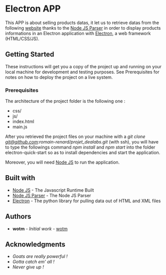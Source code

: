 # Electron APP

This APP is about selling products datas, it let us to retrieve datas from the following [website](https://www.dealabs.com/) thanks to the [Node JS Parser](https://www.npmjs.com/package/rss-parser) in order to display products informations in an Electron application with [Electron](https://electronjs.org/), a web framework (HTML/CSS/JS).

## Getting Started

These instructions will get you a copy of the project up and running on your local machine for development and testing purposes. See Prerequisites for notes on how to deploy the project on a live system.

### Prerequisites

The architecture of the project folder is the following one : 

* css/
* js/
* index.html
* main.js

After you retrieved the project files on your machine with 
a *git clone git@github.com:romain-renard/projet_dealabs.git* (with ssh), you will have to type the followings command *npm install* and *npm start* into the folder electron-quick-start so as to install dependencies and start the application.

Moreover, you will need [Node JS](https://nodejs.org/en/download/) to run the application.

## Built with

* [Node JS](https://nodejs.org/en/download/) - The Javascript Runtime Built
* [Node JS Parser](https://www.npmjs.com/package/rss-parser) - The Node JS Parser
* [Electron](https://electronjs.org/) - The python library for pulling data out of HTML and XML files

## Authors

* **wotm** - *Initial work* - [wotm](https://github.com/wotm)

## Acknowledgments

* *Goats are really powerful !*
* *Gotta catch em' all !*
* *Never give up !*